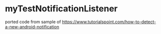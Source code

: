 # myTestNotificationListener
ported code from sample of  https://www.tutorialspoint.com/how-to-detect-a-new-android-notification
